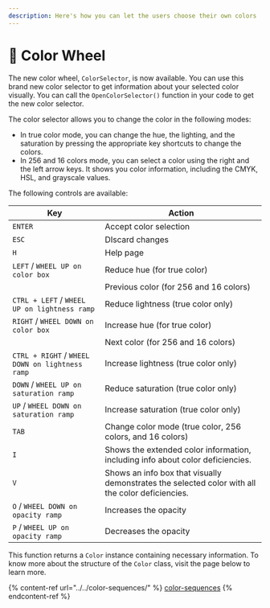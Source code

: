 ```yaml
---
description: Here's how you can let the users choose their own colors
---
```


# 🎨 Color Wheel

The new color wheel, `ColorSelector`, is now available. You can use this brand new color selector to get information about your selected color visually. You can call the `OpenColorSelector()` function in your code to get the new color selector.

The color selector allows you to change the color in the following modes:

* In true color mode, you can change the hue, the lighting, and the saturation by pressing the appropriate key shortcuts to change the colors.
* In 256 and 16 colors mode, you can select a color using the right and the left arrow keys. It shows you color information, including the CMYK, HSL, and grayscale values.

The following controls are available:

| Key                                             | Action                                                                                           |
| ----------------------------------------------- | ------------------------------------------------------------------------------------------------ |
| `ENTER`                                         | Accept color selection                                                                           |
| `ESC`                                           | DIscard changes                                                                                  |
| `H`                                             | Help page                                                                                        |
| `LEFT` / `WHEEL UP on color box`                | Reduce hue (for true color)                                                                      |
|                                                 | Previous color (for 256 and 16 colors)                                                           |
| `CTRL + LEFT` / `WHEEL UP on lightness ramp`    | Reduce lightness (true color only)                                                               |
| `RIGHT` / `WHEEL DOWN on color box`             | Increase hue (for true color)                                                                    |
|                                                 | Next color (for 256 and 16 colors)                                                               |
| `CTRL + RIGHT` / `WHEEL DOWN on lightness ramp` | Increase lightness (true color only)                                                             |
| `DOWN` / `WHEEL UP on saturation ramp`          | Reduce saturation (true color only)                                                              |
| `UP` / `WHEEL DOWN on saturation ramp`          | Increase saturation (true color only)                                                            |
| `TAB`                                           | Change color mode (true color, 256 colors, and 16 colors)                                        |
| `I`                                             | Shows the extended color information, including info about color deficiencies.                   |
| `V`                                             | Shows an info box that visually demonstrates the selected color with all the color deficiencies. |
| `O` / `WHEEL DOWN on opacity ramp`              | Increases the opacity                                                                            |
| `P` / `WHEEL UP on opacity ramp`                | Decreases the opacity                                                                            |

This function returns a `Color` instance containing necessary information. To know more about the structure of the `Color` class, visit the page below to learn more.

{% content-ref url="../../color-sequences/" %}
[color-sequences](../../color-sequences/)
{% endcontent-ref %}
